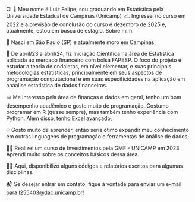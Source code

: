 Oi 👋
Meu nome é Luiz Felipe, sou graduando em Estatística pela Universidade Estadual de Campinas (Unicamp) 📈. Ingressei no curso em 2022 e a previsão de conclusão do curso é dezembro de 2025 e, atualmente, estou em busca de estágio. Sobre mim:

🚩 Nasci em São Paulo (SP) e atualmente moro em Campinas;

🌳 De abril/23 a abril/24, fiz Iniciação Científica na área de Estatística aplicada ao mercado financeiro com bolsa FAPESP. O foco do projeto é estudar a teoria de ondaletas, em nível elementar, e suas
principais metodologias estatísticas, principalmente em seus aspectos de programação computacional e em suas especificidades na aplicação em anáalise estatística de dados financeiros. 

📊 Me interesso pela área de finanças e dados em geral, tenho um bom desempenho acadêmico e gosto muito de programação. Costumo programar em R (quase sempre), mas também tenho experiência com Python. Além disso, tenho Excel avançado;

💡 Gosto muito de aprender, então seria ótimo expandir meu conhecimento em outras linguagens de programação e ferramentas de análise de dados;

🧑‍🎓 Realizei um curso de Investimentos pela GMF - UNICAMP em 2023. Aprendi muito sobre os conceitos básicos dessa área.

🧑‍💻 Aqui, disponibilizo alguns códigos e relatórios escritos para algumas disciplinas.

📬 Se desejar entrar em contato, fique à vontade para enviar um e-mail para l255403@dac.unicamp.br!
